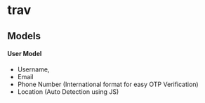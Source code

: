# trav

## Models

#### User Model
- Username,
- Email
- Phone Number (International format for easy OTP Verification)
- Location (Auto Detection using JS)
